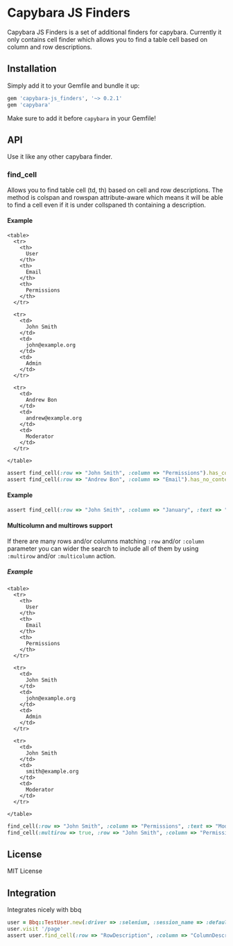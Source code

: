 # Capybara JS Finders

Capybara JS Finders is a set of additional finders for capybara. Currently it only contains cell finder which allows
you to find a table cell based on column and row descriptions.

## Installation

Simply add it to your Gemfile and bundle it up:

```ruby
gem 'capybara-js_finders', '~> 0.2.1'
gem 'capybara'
```

Make sure to add it before `capybara` in your Gemfile!

## API

Use it like any other capybara finder.

### find_cell

Allows you to find table cell (td, th) based on cell and row descriptions.
The method is colspan and rowspan attribute-aware which means it will be able to find
a cell even if it is under collspaned th containing a description.

#### Example

    <table>
      <tr>
        <th>
          User
        </th>
        <th>
          Email
        </th>
        <th>
          Permissions
        </th>
      </tr>

      <tr>
        <td>
          John Smith
        </td>
        <td>
          john@example.org
        </td>
        <td>
          Admin
        </td>
      </tr>

      <tr>
        <td>
          Andrew Bon
        </td>
        <td>
          andrew@example.org
        </td>
        <td>
          Moderator
        </td>
      </tr>

    </table>

```ruby
assert find_cell(:row => "John Smith", :column => "Permissions").has_content?("Admin")
assert find_cell(:row => "Andrew Bon", :column => "Email").has_no_content?("john")
```

#### Example

```ruby
assert find_cell(:row => "John Smith", :column => "January", :text => "28").has_text?("Present at work")
```

#### Multicolumn and multirows support

If there are many rows and/or columns matching `:row` and/or `:column` parameter you can wider the search to include all of them
by using `:multirow` and/or `:multicolumn` action.

##### Example

    <table>
      <tr>
        <th>
          User
        </th>
        <th>
          Email
        </th>
        <th>
          Permissions
        </th>
      </tr>

      <tr>
        <td>
          John Smith
        </td>
        <td>
          john@example.org
        </td>
        <td>
          Admin
        </td>
      </tr>

      <tr>
        <td>
          John Smith
        </td>
        <td>
          smith@example.org
        </td>
        <td>
          Moderator
        </td>
      </tr>

    </table>

```ruby
find_cell(:row => "John Smith", :column => "Permissions", :text => "Moderator") # raises an exception
find_cell(:multirow => true, :row => "John Smith", :column => "Permissions", :text => "Moderator") # will find the proper cell
```

## License

MIT License

## Integration

Integrates nicely with bbq

```ruby
user = Bbq::TestUser.new(:driver => :selenium, :session_name => :default)
user.visit '/page'
assert user.find_cell(:row => "RowDescription", :column => "ColumnDescription").has_content?("CellContent")
```